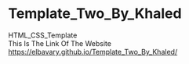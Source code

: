 # Template_Two_By_Khaled <br>
HTML_CSS_Template  <br>
This Is The Link Of The Website <br>
https://elbavary.github.io/Template_Two_By_Khaled/
